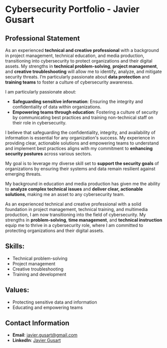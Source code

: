 # Cybersecurity Portfolio - Javier Gusart

## Professional Statement

As an experienced **technical and creative professional** with a background in project management, technical education, and media production, transitioning into cybersecurity to protect organizations and their digital assets. My strengths in **technical problem-solving**, **project management**, and **creative troubleshooting** will allow me to identify, analyze, and mitigate security threats. I’m particularly passionate about **data protection** and **training teams** to foster a culture of cybersecurity awareness.

I am particularly passionate about:
- **Safeguarding sensitive information**: Ensuring the integrity and confidentiality of data within organizations.
- **Empowering teams through education**: Fostering a culture of security by communicating best practices and training non-technical staff on their role in cybersecurity.

I believe that safeguarding the confidentiality, integrity, and availability of information is essential for any organization's success. My experience in providing clear, actionable solutions and empowering teams to understand and implement best practices aligns with my commitment to **enhancing security postures** across various sectors.

My goal is to leverage my diverse skill set to **support the security goals** of organizations by ensuring their systems and data remain resilient against emerging threats.

My background in education and media production has given me the ability to **analyze complex technical issues** and **deliver clear, actionable solutions**, making me an asset to any cybersecurity team.

As an experienced technical and creative professional with a solid foundation in project management, technical training, and multimedia production, I am now transitioning into the field of cybersecurity. My strengths in **problem-solving**, **time management**, and **technical instruction** equip me to thrive in a cybersecurity role, where I am committed to protecting organizations and their digital assets.




## Skills:
- Technical problem-solving
- Project management
- Creative troubleshooting
- Training and development

## Values:
- Protecting sensitive data and information
- Educating and empowering teams

## Contact Information
- **Email**: javier.gusart@gmail.com
- **LinkedIn**: [Javier Gusart](https://www.linkedin.com/in/javiergusart)
